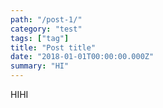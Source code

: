 ```yaml
---
path: "/post-1/"
category: "test"
tags: ["tag"]
title: "Post title"
date: "2018-01-01T00:00:00.000Z"
summary: "HI"
---
```


HIHI
